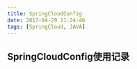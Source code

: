 ```yaml
---
title: SpringCloudConfig
date: 2017-04-29 11:24:46
tags: [SpringCloud, JAVA]
---
```


## SpringCloudConfig使用记录 
